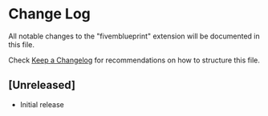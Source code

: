 # Change Log

All notable changes to the "fivemblueprint" extension will be documented in this file.

Check [Keep a Changelog](http://keepachangelog.com/) for recommendations on how to structure this file.

## [Unreleased]

- Initial release